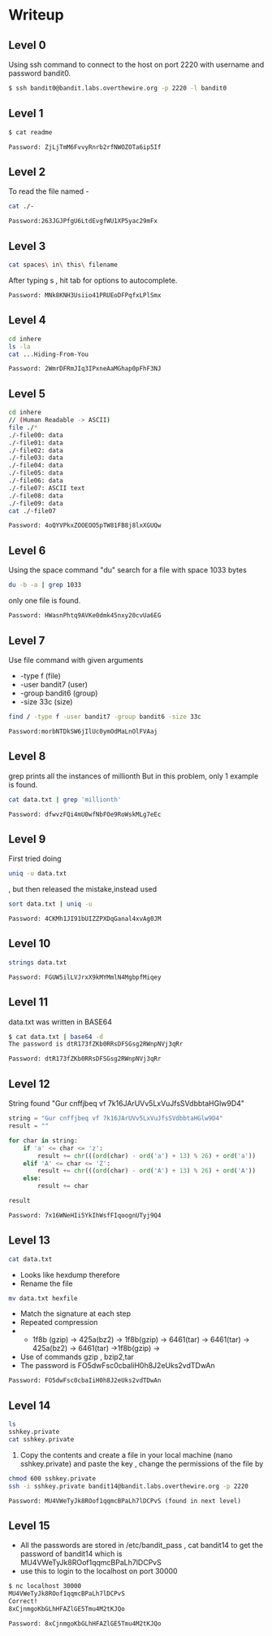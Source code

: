 # Writeup

## Level 0


Using ssh command to connect to the host on port 2220 with username and password bandit0. 
```bash
$ ssh bandit0@bandit.labs.overthewire.org -p 2220 -l bandit0
```

## Level 1
```bash
$ cat readme
```

```
Password: ZjLjTmM6FvvyRnrb2rfNWOZOTa6ip5If
```

## Level 2
To read the file named - 
```bash
cat ./-
```
```
Password:263JGJPfgU6LtdEvgfWU1XP5yac29mFx
```

## Level 3
```bash 
cat spaces\ in\ this\ filename 
```


After typing s , hit tab for options to autocomplete.
```
Password: MNk8KNH3Usiio41PRUEoDFPqfxLPlSmx
```
## Level 4
```bash 
cd inhere 
ls -la
cat ...Hiding-From-You
```
```
Password: 2WmrDFRmJIq3IPxneAaMGhap0pFhF3NJ
```

## Level 5
```bash
cd inhere
// (Human Readable -> ASCII)
file ./*
./-file00: data
./-file01: data
./-file02: data
./-file03: data
./-file04: data
./-file05: data
./-file06: data
./-file07: ASCII text
./-file08: data
./-file09: data
cat ./-file07
```
```
Password: 4oQYVPkxZOOEOO5pTW81FB8j8lxXGUQw
```

## Level 6
Using the space command "du"
search for a file with space 1033 bytes
```bash
du -b -a | grep 1033
```
only one file is found.
```
Password: HWasnPhtq9AVKe0dmk45nxy20cvUa6EG
```
## Level 7
Use file command with given arguments
- -type f (file)
- -user bandit7 (user)
- -group bandit6 (group)
- -size 33c (size)
```bash
find / -type f -user bandit7 -group bandit6 -size 33c
```
```
Password:morbNTDkSW6jIlUc0ymOdMaLnOlFVAaj
```
## Level 8
grep prints all the instances of millionth
But in this problem, only 1 example is found.
```bash
cat data.txt | grep 'millionth'
```
```
Password: dfwvzFQi4mU0wfNbFOe9RoWskMLg7eEc
```
## Level 9
First tried doing 
```bash
uniq -u data.txt
```
,
but then released the mistake,instead used 
```bash
sort data.txt | uniq -u
```
```
Password: 4CKMh1JI91bUIZZPXDqGanal4xvAg0JM
```
## Level 10
```bash
strings data.txt
```
```
Password: FGUW5ilLVJrxX9kMYMmlN4MgbpfMiqey
```
## Level 11
data.txt was written in BASE64
```bash
$ cat data.txt | base64 -d
The password is dtR173fZKb0RRsDFSGsg2RWnpNVj3qRr
```
```
Password: dtR173fZKb0RRsDFSGsg2RWnpNVj3qRr
```
## Level 12
String found "Gur cnffjbeq vf 7k16JArUVv5LxVuJfsSVdbbtaHGlw9D4"
```python
string = "Gur cnffjbeq vf 7k16JArUVv5LxVuJfsSVdbbtaHGlw9D4"
result = ""

for char in string:
    if 'a' <= char <= 'z':
        result += chr(((ord(char) - ord('a') + 13) % 26) + ord('a'))
    elif 'A' <= char <= 'Z':
        result += chr(((ord(char) - ord('A') + 13) % 26) + ord('A'))
    else:
        result += char

result
```

```
Password: 7x16WNeHIi5YkIhWsfFIqoognUTyj9Q4
```
## Level 13
```bash
cat data.txt
```
- Looks like hexdump
therefore 
- Rename the file
```bash
mv data.txt hexfile
```

- Match the signature at each step
- Repeated compression
- - 1f8b (gzip) -> 425a(bz2) -> 1f8b(gzip) -> 6461(tar) -> 6461(tar) -> 425a(bz2) -> 6461(tar) ->1f8b(gzip) -> 
- Use of commands gzip , bzip2,tar
- The password is FO5dwFsc0cbaIiH0h8J2eUks2vdTDwAn 
```
Password: FO5dwFsc0cbaIiH0h8J2eUks2vdTDwAn
```
## Level 14
```bash
ls
sshkey.private
cat sshkey.private
```
1) Copy the contents and create a file in your local machine (nano sshkey.private) and paste the key , change the permissions of the file by
```bash 
chmod 600 sshkey.private
ssh -i sshkey.private bandit14@bandit.labs.overthewire.org -p 2220
```

```
Password: MU4VWeTyJk8ROof1qqmcBPaLh7lDCPvS (found in next level)
```
## Level 15
- All the passwords are stored in /etc/bandit_pass , cat bandit14 to get the password of bandit14 which is MU4VWeTyJk8ROof1qqmcBPaLh7lDCPvS
- use this to login to the localhost on port 30000
```bash
$ nc localhost 30000
MU4VWeTyJk8ROof1qqmcBPaLh7lDCPvS
Correct!
8xCjnmgoKbGLhHFAZlGE5Tmu4M2tKJQo
```

```
Password: 8xCjnmgoKbGLhHFAZlGE5Tmu4M2tKJQo
```